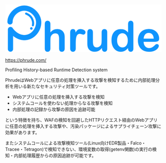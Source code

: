 ![phrude logo](https://github.com/phrude/.github/blob/main/images/banner.png)

<https://phrude.com/>

Profiling History-based Runtime Detection system

PhrudeはWebアプリに任意の処理を挿入する攻撃を検知するために内部処理分析を用いる新たなセキュリティ対策ツールです。

- Webアプリに任意の処理を挿入する攻撃を検知
- システムコールを使わない処理からなる攻撃を検知
- 内部処理の記録から攻撃の原因を追跡可能

という特徴を持ち、WAFの検知を回避したHTTPリクエスト経由のWebアプリに任意の処理を挿入する攻撃や、汚染パッケージによるサプライチェーン攻撃に効果があります。

またシステムコールによる攻撃検知ツール(Linux向けEDR製品・Falco・Tracee・Tetragon)で検知できない、環境変数の取得(getenv関数)の実行の検知・内部処理履歴からの原因追跡が可能です。
